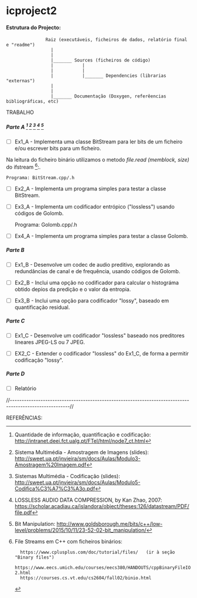 
# icproject2

#### Estrutura do Projecto:


          
                   Raiz (executáveis, ficheiros de dados, relatório final e "readme")
                     |
                     |
                     |_______ Sources (ficheiros de código)                     
                     |           |
                     |           |
                     |           |_______ Dependencies (librarias "externas")                     
                     |
                     |
                     |_______ Documentação (Doxygen, referêencias bibliográficas, etc)


TRABALHO

##### Parte A [^2] [^3] [^4] [^5] [^6]

- [ ] Ex1_A - Implementa uma classe BitStream para ler bits de um ficheiro e/ou escrever bits para um ficheiro.

Na leitura do ficheiro binário utilizamos o metodo *file.read (memblock, size)* do ifstream [^1]:.

    Programa: BitStream.cpp/.h

- [ ] Ex2_A - Implementa um programa simples para testar a classe BitStream.

- [ ] Ex3_A - Implementa um codificador entrópico ("lossless") usando códigos de Golomb.

    Programa: Golomb.cpp/.h

- [ ] Ex4_A - Implementa um programa simples para testar a classe Golomb.

##### Parte B

- [ ] Ex1_B - Desenvolve um codec de audio preditivo, explorando as redundâncias de canal e de frequência, usando códigos de Golomb.

- [ ] Ex2_B - Inclui uma opção no codificador para calcular o histográma obtido depios da predição e o valor da entropia.

- [ ] Ex3_B - Inclui uma opção para codificador "lossy", baseado em quantificação residual.

##### Parte C

- [ ] Ex1_C - Desenvolve um codificador "lossless" baseado nos preditores lineares JPEG-LS ou 7 JPEG.

- [ ] EX2_C - Extender o codificador "lossless" do Ex1_C, de forma a permitir codificação "lossy".

##### Parte D

- [ ] Relatório

//-------------------------------------------------------------------------------------------------------//

REFERÊNCIAS:

[^2]: Quantidade de informação, quantificação e codificação: http://intranet.deei.fct.ualg.pt/FTel/html/node7_ct.html

[^3]: Sistema Multimédia - Amostragem de Imagens (slides): http://sweet.ua.pt/jnvieira/sm/docs/Aulas/Modulo3-Amostragem%20Imagem.pdf

[^4]: Sistemas Multimédia - Codificação  (slides): http://sweet.ua.pt/jnvieira/sm/docs/Aulas/Modulo5-Codifica%C3%A7%C3%A3o.pdf

[^5]: LOSSLESS AUDIO DATA COMPRESSION, by Kan Zhao, 2007: https://scholar.acadiau.ca/islandora/object/theses:126/datastream/PDF/file.pdf

[^6]: Bit Manipulation: http://www.goldsborough.me/bits/c++/low-level/problems/2015/10/11/23-52-02-bit_manipulation/

[^7]: Bit Operations:

          http://www2.lawrence.edu/fast/GREGGJ/CMSC270/bitOperations.html
          https://stackoverflow.com/questions/47981/how-do-you-set-clear-and-toggle-a-single-bit
          
[^1]: File Streams em C++ com ficheiros binários:

          https://www.cplusplus.com/doc/tutorial/files/   (ir à seção "Binary files")
          https://www.eecs.umich.edu/courses/eecs380/HANDOUTS/cppBinaryFileIO-2.html
          https://courses.cs.vt.edu/cs2604/fall02/binio.html

